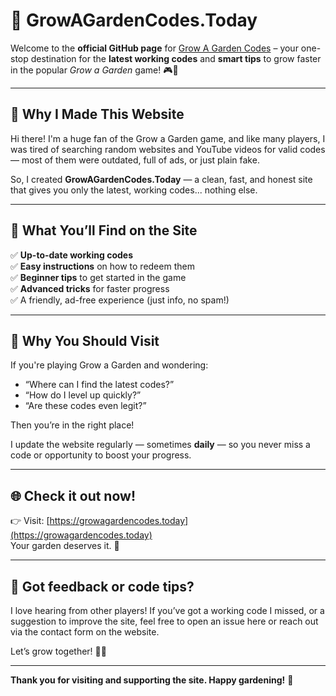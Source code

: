 # 🌱 GrowAGardenCodes.Today

Welcome to the **official GitHub page** for [Grow A Garden Codes](https://growagardencodes.today) – your one-stop destination for the **latest working codes** and **smart tips** to grow faster in the popular *Grow a Garden* game! 🎮🌻

---

## 👋 Why I Made This Website

Hi there! I'm a huge fan of the Grow a Garden game, and like many players, I was tired of searching random websites and YouTube videos for valid codes — most of them were outdated, full of ads, or just plain fake.

So, I created **GrowAGardenCodes.Today** — a clean, fast, and honest site that gives you only the latest, working codes... nothing else.

---

## 🌿 What You’ll Find on the Site

✅ **Up-to-date working codes**  
✅ **Easy instructions** on how to redeem them  
✅ **Beginner tips** to get started in the game  
✅ **Advanced tricks** for faster progress  
✅ A friendly, ad-free experience (just info, no spam!)

---

## 🙌 Why You Should Visit

If you're playing Grow a Garden and wondering:

- “Where can I find the latest codes?”
- “How do I level up quickly?”
- “Are these codes even legit?”

Then you’re in the right place!

I update the website regularly — sometimes **daily** — so you never miss a code or opportunity to boost your progress.

---

## 🌐 Check it out now!

👉 Visit: [https://growagardencodes.today](https://growagardencodes.today)  
Your garden deserves it. 💚

---

## 📩 Got feedback or code tips?

I love hearing from other players! If you’ve got a working code I missed, or a suggestion to improve the site, feel free to open an issue here or reach out via the contact form on the website.

Let’s grow together! 🌼🌿

---

**Thank you for visiting and supporting the site. Happy gardening!** 🌱
